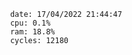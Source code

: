 

                date: 17/04/2022 21:44:47
                cpu: 0.1%
                ram: 18.8%
                cycles: 12180

                         